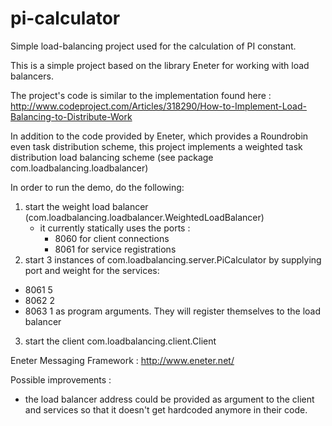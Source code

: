pi-calculator
=============

Simple load-balancing project used for the calculation of PI constant.


This is a simple project based on the library Eneter for working with load balancers.

The project's code is similar to the implementation found here :
http://www.codeproject.com/Articles/318290/How-to-Implement-Load-Balancing-to-Distribute-Work

In addition to the code provided by Eneter, which provides a Roundrobin even task distribution scheme,
this project implements a weighted task distribution load balancing scheme (see package com.loadbalancing.loadbalancer)


In order to run the demo, do the following:
1. start the weight load balancer (com.loadbalancing.loadbalancer.WeightedLoadBalancer)
    - it currently statically uses the ports :
       - 8060 for client connections
       - 8061 for service registrations
2. start 3 instances of com.loadbalancing.server.PiCalculator by supplying port and weight for the services:
 - 8061 5
 - 8062 2
 - 8063 1 
 as program arguments. They will register themselves to the load balancer

3. start the client com.loadbalancing.client.Client

Eneter Messaging Framework : http://www.eneter.net/

Possible improvements :
- the load balancer address could be provided as argument to the client and services so that it doesn't get hardcoded
anymore in their code.